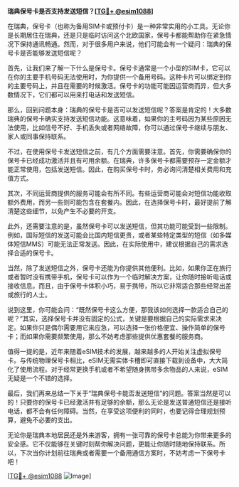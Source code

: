 **瑞典保号卡是否支持发送短信？[[TG💪+ @esim1088](https://t.me/s/esim1088)]**

在瑞典，保号卡（也称为备用SIM卡或预付卡）是一种非常实用的小工具。无论你是长期居住在瑞典，还是只是临时访问这个北欧国家，保号卡都能帮助你在紧急情况下保持通讯畅通。然而，对于很多用户来说，他们可能会有一个疑问：瑞典的保号卡是否能够发送短信呢？

首先，让我们来了解一下什么是保号卡。保号卡通常是一个小型的SIM卡，它可以在你的主要手机号码无法使用时，为你提供一个备用号码。这种卡片可以绑定到你的主要号码上，并且在需要的时候激活。保号卡的功能可能因运营商而异，但大多数情况下，它们都可以用来打电话和发送短信。

那么，回到问题本身：瑞典的保号卡是否可以发送短信呢？答案是肯定的！大多数瑞典的保号卡确实支持发送短信功能。这意味着，如果你的主号码因为某些原因无法使用，比如信号不好、手机丢失或者网络故障，你可以通过保号卡继续与朋友、家人或同事保持联系。

不过，在使用保号卡发送短信之前，有几个方面需要注意。首先，你需要确保你的保号卡已经成功激活并且有可用余额。在瑞典，许多保号卡都需要预存一定金额才能正常使用，包括发送短信。因此，在购买保号卡时，务必询问清楚相关费用和充值方式。

其次，不同运营商提供的服务可能会有所不同。有些运营商可能会对短信功能收取额外费用，而另一些则可能包含在套餐内。因此，在选择保号卡时，最好提前了解清楚这些细节，以免产生不必要的开支。

此外，还需要注意的是，虽然保号卡可以发送短信，但其功能可能受到一些限制。例如，国际短信的发送可能会比国内短信更贵，或者某些特定类型的短信（如多媒体短信MMS）可能无法正常发送。因此，在实际使用中，建议根据自己的需求选择合适的保号卡。

当然，除了发送短信之外，保号卡还能为你提供其他便利。比如，如果你正在旅行或者暂时没有携带手机，保号卡可以作为一个临时解决方案，让你随时接听电话或接收信息。而且，由于保号卡体积小巧，易于携带，所以它非常适合那些经常出差或旅行的人士。

说到这里，你可能会问：“既然保号卡这么方便，那我该如何选择一款适合自己的呢？”其实，选择保号卡并没有固定的公式，关键是要根据自己的实际需求来决定。如果你只是偶尔需要用它来应急，可以选择一张价格便宜、操作简单的保号卡；而如果你需要频繁使用，那么不妨考虑那些提供优惠套餐的服务商。

值得一提的是，近年来随着eSIM技术的发展，越来越多的人开始关注虚拟保号卡。与传统物理保号卡相比，eSIM无需实体卡槽即可直接下载到设备中，大大简化了使用流程。对于经常更换手机或者不希望随身携带多余物品的人来说，eSIM无疑是一个不错的选择。

最后，我们再来总结一下关于“瑞典保号卡能否发送短信”的问题。答案当然是可以的！只要你的保号卡已经激活并有足够的余额，那么无论是发送普通短信还是接听电话，都不会有任何障碍。当然，在享受这项便利的同时，也要记得合理规划预算，避免不必要的支出。

无论你是瑞典本地居民还是外来游客，拥有一张可靠的保号卡总能为你带来更多的安全感。它不仅能够在关键时刻帮你解决问题，更能让你随时随地保持联系。所以，下次当你计划前往瑞典或者需要一个备用通信方案时，不妨考虑一下保号卡吧！

[[TG💪+ @esim1088](https://t.me/s/esim1088) ![Image](https://i.postimg.cc/4NQfJmqS/Snipaste-2025-05-13-00-14-12.png)]